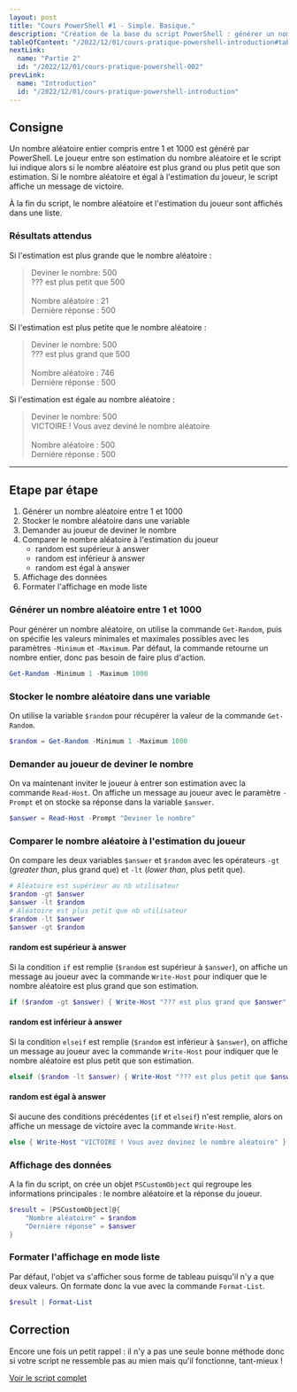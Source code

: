 ```yaml
---
layout: post
title: "Cours PowerShell #1 - Simple. Basique."
description: "Création de la base du script PowerShell : générer un nombre aléatoire et le comparer avec l'estimation du joueur"
tableOfContent: "/2022/12/01/cours-pratique-powershell-introduction#table-des-matières"
nextLink:
  name: "Partie 2"
  id: "/2022/12/01/cours-pratique-powershell-002"
prevLink:
  name: "Introduction"
  id: "/2022/12/01/cours-pratique-powershell-introduction"
---
```


## Consigne

Un nombre aléatoire entier compris entre 1 et 1000 est généré par PowerShell. Le joueur entre son estimation du nombre aléatoire et le script lui indique alors si le nombre aléatoire est plus grand ou plus petit que son estimation. Si le nombre aléatoire et égal à l'estimation du joueur, le script affiche un message de victoire.

À la fin du script, le nombre aléatoire et l'estimation du joueur sont affichés dans une liste.

### Résultats attendus

Si l'estimation est plus grande que le nombre aléatoire :

> Deviner le nombre: 500\
> ??? est plus petit que 500\
> \
> Nombre aléatoire : 21\
> Dernière réponse : 500

Si l'estimation est plus petite que le nombre aléatoire :

> Deviner le nombre: 500\
> ??? est plus grand que 500\
> \
> Nombre aléatoire : 746\
> Dernière réponse : 500

Si l'estimation est égale au nombre aléatoire :

> Deviner le nombre: 500\
> VICTOIRE ! Vous avez deviné le nombre aléatoire\
> \
> Nombre aléatoire : 500\
> Dernière réponse : 500

---

## Etape par étape

1. Générer un nombre aléatoire entre 1 et 1000
2. Stocker le nombre aléatoire dans une variable
3. Demander au joueur de deviner le nombre
4. Comparer le nombre aléatoire à l'estimation du joueur
   - random est supérieur à answer
   - random est inférieur à answer
   - random est égal à answer
5. Affichage des données
6. Formater l'affichage en mode liste

### Générer un nombre aléatoire entre 1 et 1000

Pour générer un nombre aléatoire, on utilise la commande `Get-Random`, puis on spécifie les valeurs minimales et maximales possibles avec les paramètres `-Minimum` et `-Maximum`. Par défaut, la commande retourne un nombre entier, donc pas besoin de faire plus d'action.

~~~powershell
Get-Random -Minimum 1 -Maximum 1000
~~~

### Stocker le nombre aléatoire dans une variable

On utilise la variable `$random` pour récupérer la valeur de la commande `Get-Random`.

~~~powershell
$random = Get-Random -Minimum 1 -Maximum 1000
~~~

### Demander au joueur de deviner le nombre

On va maintenant inviter le joueur à entrer son estimation avec la commande `Read-Host`. On affiche un message au joueur avec le paramètre `-Prompt` et on stocke sa réponse dans la variable `$answer`. 

~~~powershell
$answer = Read-Host -Prompt "Deviner le nombre"
~~~

### Comparer le nombre aléatoire à l'estimation du joueur

On compare les deux variables `$answer` et `$random` avec les opérateurs `-gt` (*greater than*, plus grand que) et `-lt` (*lower than*, plus petit que).

~~~powershell
# Aléatoire est supérieur au nb utilisateur
$random -gt $answer
$answer -lt $random
# Aléatoire est plus petit que nb utilisateur
$random -lt $answer
$answer -gt $random
~~~

#### random est supérieur à answer

Si la condition `if` est remplie (`$random` est supérieur à `$answer`), on affiche un message au joueur avec la commande `Write-Host` pour indiquer que le nombre aléatoire est plus grand que son estimation.

~~~powershell
if ($random -gt $answer) { Write-Host "??? est plus grand que $answer" }
~~~

#### random est inférieur à answer

Si la condition `elseif` est remplie (`$random` est inférieur à `$answer`), on affiche un message au joueur avec la commande `Write-Host` pour indiquer que le nombre aléatoire est plus petit que son estimation.

~~~powershell
elseif ($random -lt $answer) { Write-Host "??? est plus petit que $answer" }
~~~

#### random est égal à answer

Si aucune des conditions précédentes (`if` et `elseif`) n'est remplie, alors on affiche un message de victoire avec la commande `Write-Host`.

~~~powershell
else { Write-Host "VICTOIRE ! Vous avez devinez le nombre aléatoire" }
~~~

### Affichage des données

A la fin du script, on crée un objet `PSCustomObject` qui regroupe les informations principales : le nombre aléatoire et la réponse du joueur.

~~~powershell
$result = [PSCustomObject]@{
    "Nombre aléatoire" = $random
    "Dernière réponse" = $answer
}
~~~

### Formater l'affichage en mode liste

Par défaut, l'objet va s'afficher sous forme de tableau puisqu'il n'y a que deux valeurs. On formate donc la vue avec la commande `Format-List`.

~~~powershell
$result | Format-List
~~~

## Correction

Encore une fois un petit rappel : il n'y a pas une seule bonne méthode donc si votre script ne ressemble pas au mien mais qu'il fonctionne, tant-mieux !

<a class="solution" href="https://github.com/leobouard/leobouard.github.io/blob/main/assets/scripts/cours-pratique-powershell-001.ps1" target="_blank">Voir le script complet</a>
